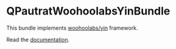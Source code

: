 QPautratWoohoolabsYinBundle
==========================

This bundle implements [woohoolabs/yin](https://github.com/woohoolabs/yin) framework.

Read the [documentation](src/Resources/doc/index.rst).